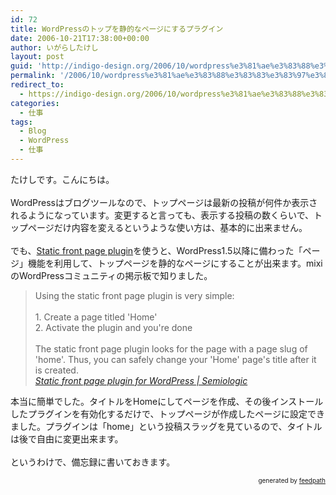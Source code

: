 ```yaml
---
id: 72
title: WordPressのトップを静的なページにするプラグイン
date: 2006-10-21T17:38:00+00:00
author: いがらしたけし
layout: post
guid: 'http://indigo-design.org/2006/10/wordpress%e3%81%ae%e3%83%88%e3%83%83%e3%83%97%e3%82%92%e9%9d%99%e7%9a%84%e3%81%aa%e3%83%9a%e3%83%bc%e3%82%b8%e3%81%ab%e3%81%99%e3%82%8b%e3%83%97%e3%83%a9%e3%82%b0%e3%82%a4%e3%83%b3/'
permalink: '/2006/10/wordpress%e3%81%ae%e3%83%88%e3%83%83%e3%83%97%e3%82%92%e9%9d%99%e7%9a%84%e3%81%aa%e3%83%9a%e3%83%bc%e3%82%b8%e3%81%ab%e3%81%99%e3%82%8b%e3%83%97%e3%83%a9%e3%82%b0%e3%82%a4%e3%83%b3/'
redirect_to:
  - https://indigo-design.org/2006/10/wordpress%e3%81%ae%e3%83%88%e3%83%83%e3%83%97%e3%82%92%e9%9d%99%e7%9a%84%e3%81%aa%e3%83%9a%e3%83%bc%e3%82%b8%e3%81%ab%e3%81%99%e3%82%8b%e3%83%97%e3%83%a9%e3%82%b0%e3%82%a4%e3%83%b3/
categories:
  - 仕事
tags:
  - Blog
  - WordPress
  - 仕事
---
```

たけしです。こんにちは。<br /><br />WordPressはブログツールなので、トップページは最新の投稿が何件か表示されるようになっています。変更すると言っても、表示する投稿の数くらいで、トップページだけ内容を変えるというような使い方は、基本的に出来ません。<br /><br />でも、<a href="http://www.semiologic.com/software/static-front/">Static front page plugin</a>を使うと、WordPress1.5以降に備わった「ページ」機能を利用して、トップページを静的なページにすることが出来ます。mixiのWordPressコミュニティの掲示板で知りました。<br /><blockquote>Using the static front page plugin is very simple:
<br /><br />1. Create a page titled 'Home'<br />2. Activate the plugin and you're done<br /><br />The static front page plugin looks for the page with a page slug of 'home'. Thus, you can safely change your 'Home' page's title after it is created.<br /><cite><a href="http://www.semiologic.com/software/static-front/">Static front page plugin for WordPress | Semiologic</a></cite></blockquote>本当に簡単でした。タイトルをHomeにしてページを作成、その後インストールしたプラグインを有効化するだけで、トップページが作成したページに設定できました。プラグインは「home」という投稿スラッグを見ているので、タイトルは後で自由に変更出来ます。<br /><br />というわけで、備忘録に書いておきます。<br />
<div style="text-align: right;font-size: 10px">
&nbsp;&nbsp;<span>generated by <a href="http://feedpath.jp">feedpath</a></span>
</div>